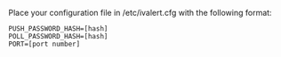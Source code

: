 Place your configuration file in /etc/ivalert.cfg with the following format:

    PUSH_PASSWORD_HASH=[hash]
    POLL_PASSWORD_HASH=[hash]
    PORT=[port number]

